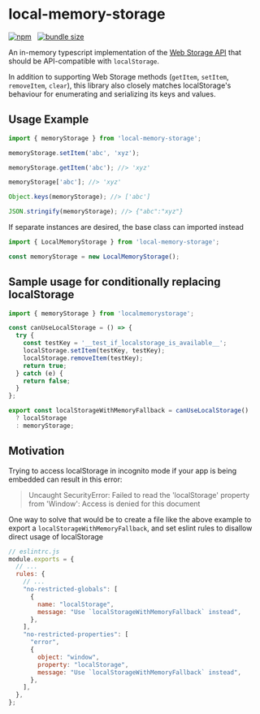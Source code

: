 # local-memory-storage

[![npm](https://img.shields.io/npm/v/local-memory-storage)](https://www.npmjs.com/package/local-memory-storage) &nbsp; [![bundle size](https://img.shields.io/bundlephobia/minzip/local-memory-storage)](https://bundlephobia.com/package/local-memory-storage) 

An in-memory typescript implementation of the [Web Storage API](https://developer.mozilla.org/en-US/docs/Web/API/Web_Storage_API) that should be API-compatible with `localStorage`.

In addition to supporting Web Storage methods (`getItem`, `setItem`, `removeItem`, `clear`), this library also closely matches localStorage's behaviour for enumerating and serializing its keys and values.

## Usage Example

```js
import { memoryStorage } from 'local-memory-storage';

memoryStorage.setItem('abc', 'xyz');

memoryStorage.getItem('abc'); //> 'xyz'

memoryStorage['abc']; //> 'xyz'

Object.keys(memoryStorage); //> ['abc']

JSON.stringify(memoryStorage); //> {"abc":"xyz"}
```

If separate instances are desired, the base class can imported instead

```js
import { LocalMemoryStorage } from 'local-memory-storage';

const memoryStorage = new LocalMemoryStorage();
```

## Sample usage for conditionally replacing localStorage

```js
import { memoryStorage } from 'localmemorystorage';

const canUseLocalStorage = () => {
  try {
    const testKey = '__test_if_localstorage_is_available__';
    localStorage.setItem(testKey, testKey);
    localStorage.removeItem(testKey);
    return true;
  } catch (e) {
    return false;
  }
};

export const localStorageWithMemoryFallback = canUseLocalStorage()
  ? localStorage
  : memoryStorage;
```

## Motivation

Trying to access localStorage in incognito mode if your app is being embedded can result in this error:

> Uncaught SecurityError: Failed to read the 'localStorage' property from 'Window': Access is denied for this document

One way to solve that would be to create a file like the above example to export a `localStorageWithMemoryFallback`, and set eslint rules to disallow direct usage of localStorage

```js
// eslintrc.js
module.exports = {
  // ...
  rules: {
    // ...
    "no-restricted-globals": [
      {
        name: "localStorage",
        message: "Use `localStorageWithMemoryFallback` instead",
      },
    ],
    "no-restricted-properties": [
      "error",
      {
        object: "window",
        property: "localStorage",
        message: "Use `localStorageWithMemoryFallback` instead",
      },
    ],
  },
};
```
